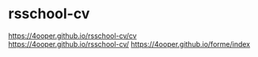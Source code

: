 # rsschool-cv
https://4ooper.github.io/rsschool-cv/cv  
https://4ooper.github.io/rsschool-cv/
https://4ooper.github.io/forme/index
